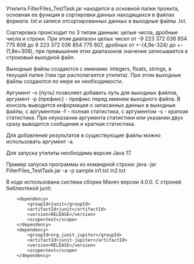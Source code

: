 Утилита FilterFiles_TestTask.jar находится в основной папке проекта, основная ее функция в сортировки данных находящихся в файлах формата .txt и записи отсортированных данных в выходные файлы .txt. 

Сортировка происходит по 3 типам данным: целые числа, дробные числа и строки. При этом диапазон целых чисел от -9 223 372 036 854 775 808 до 9 223 372 036 854 775 807, дробных от +-(4,9e-324) до +-(1,8e+308), при превышения этих диапазонов значение записывается в строковый выходной файл. 

Выходные файлы создаются с именами: integers, floats, strings, в текущей папке (там где располагается утилита). При этом выходные файлы создаются по мере их необходимости.

Аргумент -o {путь} позволяет добавить путь для выходных файлов, аргумент -p {префикс} - префикс перед именем выходного файла.
В консоль выводится информация о запасанных данных в выходные файлы, с аргументом -f - полная статистика, с аргументом -s - краткая статистика. При неуказании аргумента статистики или указании двух сразу выводится сообщение и краткая статистика.

Для добавления результатов в существующие файлы можно использовать аргумент -а.

Для запуска утилиты необходима версия Java 17.

Пример запуска программы из командной строки: 
java -jar FilterFiles_TestTask.jar -a -p sample in1.txt in2.txt

В коде использована система сборки Maven версии 4.0.0. С строней библиотекой junit:

        <dependency>
            <groupId>junit</groupId>
            <artifactId>junit</artifactId>
            <version>RELEASE</version>
            <scope>test</scope>
        </dependency>
        <dependency>
            <groupId>org.junit.jupiter</groupId>
            <artifactId>junit-jupiter</artifactId>
            <version>RELEASE</version>
            <scope>test</scope>
        </dependency> 
